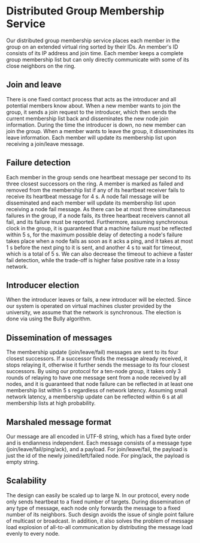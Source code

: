 # Distributed Group Membership Service

Our distributed group membership service places each member in the group on an extended virtual ring sorted by their IDs. An member's ID consists of its IP address and join time. Each member keeps a complete group membership list but can only directly communicate with some of its close neighbors on the ring.

## Join and leave

There is one fixed contact process that acts as the introducer and all potential members know about. When a new member wants to join the group, it sends a join request to the introducer, which then sends the current membership list back and disseminates the new node join information. During the time the introducer is down, no new member can join the group. When a member wants to leave the group, it disseminates its leave information. Each member will update its membership list upon receiving a join/leave message.

## Failure detection

Each member in the group sends one heartbeat message per second to its three closest successors on the ring. A member is marked as failed and removed from the membership list if any of its heartbeat receiver fails to receive its heartbeat message for 4 s. A node fail message will be disseminated and each member will update its membership list upon receiving a node fail message. As there can be at most three simultaneous failures in the group, if a node fails, its three heartbeat receivers cannot all fail, and its failure must be reported. Furthermore, assuming synchronous clock in the group, it is guaranteed that a machine failure must be reflected within 5 s, for the maximum possible delay of detecting a node's failure takes place when a node fails as soon as it acks a ping, and it takes at most 1 s before the next ping to it is sent, and another 4 s to wait for timeout, which is a total of 5 s. We can also decrease the timeout to achieve a faster fail detection, while the trade-off is higher false positive rate in a lossy network.

## Introducer election

When the introducer leaves or fails, a new introducer will be elected. Since our system is operated on virtual machines cluster provided by the university, we assume that the network is synchronous. The election is done via using the Bully algorithm.

## Dissemination of messages

The membership update (join/leave/fail) messages are sent to its four closest successors. If a successor finds the message already received, it stops relaying it, otherwise it further sends the message to its four closest successors. By using our protocol for a ten-node group, it takes only 3 rounds of relaying to have one message sent from a node received by all nodes, and it is guaranteed that node failure can be reflected in at least one membership list within 5 s regardless of network latency. Assuming small network latency, a membership update can be reflected within 6 s at all membership lists at high probability.

## Marshaled message format

Our message are all encoded in UTF-8 string, which has a fixed byte order and is endianness independent. Each message consists of a message type (join/leave/fail/ping/ack), and a payload. For join/leave/fail, the payload is just the id of the newly joined/left/failed node. For ping/ack, the payload is empty string.

## Scalability

The design can easily be scaled up to large N. In our protocol, every node only sends heartbeat to a fixed number of targets. During dissemination of any type of message, each node only forwards the message to a fixed number of its neighbors. Such design avoids the issue of single point failure of multicast or broadcast. In addition, it also solves the problem of message load explosion of all-to-all communication by distributing the message load evenly to every node.
